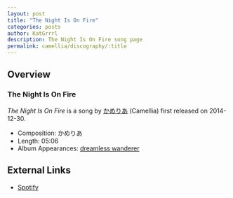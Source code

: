 ```yaml
---
layout: post
title: "The Night Is On Fire"
categories: posts
author: KatGrrrl
description: The Night Is On Fire song page
permalink: camellia/discography/:title
---
```


## Overview

### The Night Is On Fire

*The Night Is On Fire* is a song by [かめりあ](<{% link postsWiki/_posts/2023-12-10-camellia.md %}>) (Camellia) first released on 2014-12-30.

* Composition: かめりあ
* Length: 05:06
* Album Appearances: [dreamless wanderer](<{% link postsInclude/_posts/camellia/albums/dreamless-wanderer/2023-12-05-dreamless-wanderer.md %}>)

## External Links

* [Spotify](https://open.spotify.com/track/3rEAqzB0hkyeQpvbkRzsIl?si=0dee773f0c544b53)
